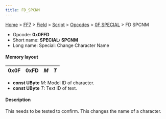 ```yaml
---
title: FD_SPCNM
---
```


[Home](../../../../../index.md) > [FF7](../../../../../FF7.md) > [Field](../../../../Field.md) > [Script](../../../Script.md) > [Opcodes](../../Opcodes.md) > [0F SPECIAL](../0F_SPECIAL.md) > FD SPCNM

-   Opcode: **0x0FFD**
-   Short name: **SPECIAL: SPCNM**
-   Long name: Special: Change Character Name

#### Memory layout

| 0x0F | 0xFD | *M* | *T* |
|------|------|-----|-----|

-   **const UByte** *M*: Model ID of character.
-   **const UByte** *T*: Text ID of text.

#### Description

This needs to be tested to confirm. This changes the name of a character.
